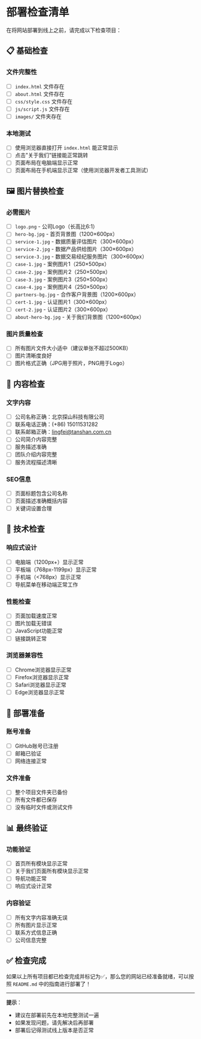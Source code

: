 # 部署检查清单

在将网站部署到线上之前，请完成以下检查项目：

## 📋 基础检查

### 文件完整性
- [ ] `index.html` 文件存在
- [ ] `about.html` 文件存在
- [ ] `css/style.css` 文件存在
- [ ] `js/script.js` 文件存在
- [ ] `images/` 文件夹存在

### 本地测试
- [ ] 使用浏览器直接打开 `index.html` 能正常显示
- [ ] 点击"关于我们"链接能正常跳转
- [ ] 页面布局在电脑端显示正常
- [ ] 页面布局在手机端显示正常（使用浏览器开发者工具测试）

## 🖼️ 图片替换检查

### 必需图片
- [ ] `logo.png` - 公司Logo（长高比6:1）
- [ ] `hero-bg.jpg` - 首页背景图（1200×600px）
- [ ] `service-1.jpg` - 数据质量评估图片（300×600px）
- [ ] `service-2.jpg` - 数据产品供给图片（300×600px）
- [ ] `service-3.jpg` - 数据交易经纪服务图片（300×600px）
- [ ] `case-1.jpg` - 案例图片1（250×500px）
- [ ] `case-2.jpg` - 案例图片2（250×500px）
- [ ] `case-3.jpg` - 案例图片3（250×500px）
- [ ] `case-4.jpg` - 案例图片4（250×500px）
- [ ] `partners-bg.jpg` - 合作客户背景图（1200×600px）
- [ ] `cert-1.jpg` - 认证图片1（300×600px）
- [ ] `cert-2.jpg` - 认证图片2（300×600px）
- [ ] `about-hero-bg.jpg` - 关于我们背景图（1200×600px）

### 图片质量检查
- [ ] 所有图片文件大小适中（建议单张不超过500KB）
- [ ] 图片清晰度良好
- [ ] 图片格式正确（JPG用于照片，PNG用于Logo）

## 📝 内容检查

### 文字内容
- [ ] 公司名称正确：北京探山科技有限公司
- [ ] 联系电话正确：(+86) 15011531282
- [ ] 联系邮箱正确：lingfei@tanshan.com.cn
- [ ] 公司简介内容完整
- [ ] 服务描述准确
- [ ] 团队介绍内容完整
- [ ] 服务流程描述清晰

### SEO信息
- [ ] 页面标题包含公司名称
- [ ] 页面描述准确概括内容
- [ ] 关键词设置合理

## 🔧 技术检查

### 响应式设计
- [ ] 电脑端（1200px+）显示正常
- [ ] 平板端（768px-1199px）显示正常
- [ ] 手机端（<768px）显示正常
- [ ] 导航菜单在移动端正常工作

### 性能检查
- [ ] 页面加载速度正常
- [ ] 图片加载无错误
- [ ] JavaScript功能正常
- [ ] 链接跳转正常

### 浏览器兼容性
- [ ] Chrome浏览器显示正常
- [ ] Firefox浏览器显示正常
- [ ] Safari浏览器显示正常
- [ ] Edge浏览器显示正常

## 🚀 部署准备

### 账号准备
- [ ] GitHub账号已注册
- [ ] 邮箱已验证
- [ ] 网络连接正常

### 文件准备
- [ ] 整个项目文件夹已备份
- [ ] 所有文件都已保存
- [ ] 没有临时文件或测试文件

## 📊 最终验证

### 功能验证
- [ ] 首页所有模块显示正常
- [ ] 关于我们页面所有模块显示正常
- [ ] 导航功能正常
- [ ] 响应式设计正常

### 内容验证
- [ ] 所有文字内容准确无误
- [ ] 所有图片显示正常
- [ ] 联系方式信息正确
- [ ] 公司信息完整

## ✅ 检查完成

如果以上所有项目都已检查完成并标记为✅，那么您的网站已经准备就绪，可以按照 `README.md` 中的指南进行部署了！

---

**提示**：
- 建议在部署前先在本地完整测试一遍
- 如果发现问题，请先解决后再部署
- 部署后记得测试线上版本是否正常 
